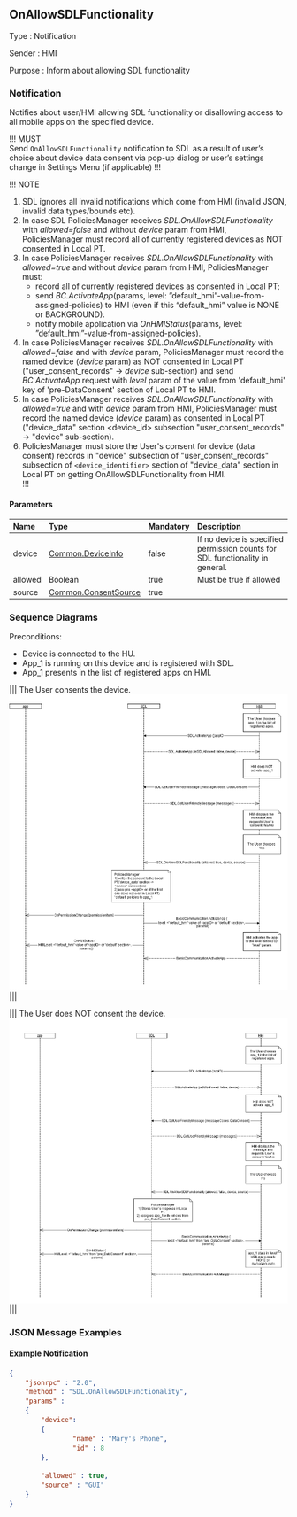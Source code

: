 ## OnAllowSDLFunctionality

Type
: Notification

Sender
: HMI

Purpose
: Inform about allowing SDL functionality

### Notification

Notifies about user/HMI allowing SDL functionality or disallowing access to all mobile apps on the specified device.

!!! MUST  
Send `OnAllowSDLFunctionality` notification to SDL as a result of user’s choice about device data consent via pop-up dialog or user’s settings change in Settings Menu (if applicable)
!!!

!!! NOTE
1. SDL ignores all invalid notifications which come from HMI (invalid JSON, invalid data types/bounds etc).   
2. In case SDL PoliciesManager receives _SDL.OnAllowSDLFunctionality_ with _allowed=false_ and without _device_ param from HMI, PoliciesManager must record all of currently registered devices as NOT consented in Local PT.   
3. In case PoliciesManager receives _SDL.OnAllowSDLFunctionality_ with _allowed=true_ and without _device_ param from HMI, PoliciesManager must:   
   - record all of currently registered devices as consented in Local PT;   
   - send _BC.ActivateApp_(params, level: ”default_hmi”-value-from-assigned-policies) to HMI (even if this “default_hmi” value is NONE or BACKGROUND).   
   - notify mobile application via _OnHMIStatus_(params, level: ”default_hmi”-value-from-assigned-policies).   
4. In case PoliciesManager receives _SDL.OnAllowSDLFunctionality_ with _allowed=false_ and with _device_ param, PoliciesManager must record the named device (_device_ param) as NOT consented in Local PT ("user_consent_records" -> _device_ sub-section) and send _BC.ActivateApp_ request with _level_ param of the value from 'default_hmi' key of 'pre-DataConsent' section of Local PT to HMI.   
5. In case PoliciesManager receives _SDL.OnAllowSDLFunctionality_ with _allowed=true_ and with _device_ param from HMI, PoliciesManager must record the named device (_device_ param) as consented in Local PT ("device_data" section \<device_id> subsection "user_consent_records" -> "device" sub-section).
6. PoliciesManager must store the User's consent for device (data consent) records in "device" subsection of "user_consent_records" subsection of `<device_identifier>` section of "device_data" section in Local PT on getting OnAllowSDLFunctionality from HMI.  
!!!

#### Parameters

|Name|Type|Mandatory|Description|
|:---|:---|:--------|:---------|
|device|[Common.DeviceInfo](../../common/structs/#deviceinfo)|false|If no device is specified permission counts for SDL functionality in general.|
|allowed|Boolean|true|Must be true if allowed|
|source|[Common.ConsentSource](../../common/enums/#consentsource)|true| |

### Sequence Diagrams

Preconditions:   
- Device is connected to the HU.   
- App_1 is running on this device and is registered with SDL.   
- App_1 presents in the list of registered apps on HMI.   

|||
The User consents the device.
![OnAllowSDLFunctionality](./assets/User_consents_the_device2.png)
|||

|||
The User does NOT consent the device.
![OnAllowSDLFunctionality](./assets/User_does_not_consent_the_device1.png)
|||

### JSON Message Examples

#### Example Notification

```json
{
	"jsonrpc" : "2.0",
	"method" : "SDL.OnAllowSDLFunctionality",
	"params" :  
	{
		"device": 
		{
				"name" : "Mary's Phone",
				"id" : 8
		},

		"allowed" : true,
		"source" : "GUI"
	}
}

```
